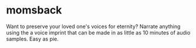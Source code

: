 # momsback
Want to preserve your loved one's voices for eternity? Narrate anything using the a voice imprint that can be made in as little as 10 minutes of audio samples. Easy as pie.
